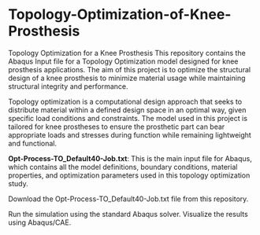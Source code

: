 # Topology-Optimization-of-Knee-Prosthesis
Topology Optimization for a Knee Prosthesis
This repository contains the Abaqus Input file for a Topology Optimization model designed for knee prosthesis applications. The aim of this project is to optimize the structural design of a knee prosthesis to minimize material usage while maintaining structural integrity and performance.

Topology optimization is a computational design approach that seeks to distribute material within a defined design space in an optimal way, given specific load conditions and constraints. The model used in this project is tailored for knee prostheses to ensure the prosthetic part can bear appropriate loads and stresses during function while remaining lightweight and functional.

**Opt-Process-TO_Default40-Job.txt**: This is the main input file for Abaqus, which contains all the model definitions, boundary conditions, material properties, and optimization parameters used in this topology optimization study.

Download the Opt-Process-TO_Default40-Job.txt file from this repository.

Run the simulation using the standard Abaqus solver.
Visualize the results using Abaqus/CAE.
